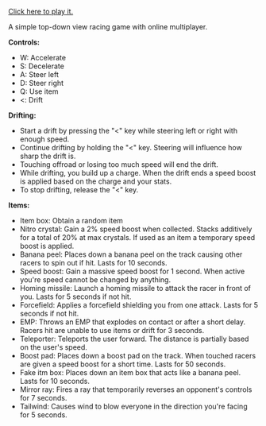 [Click here to play it.](https://simple-multiplayer-racing.glitch.me/)

A simple top-down view racing game with online multiplayer.

**Controls:**
- W: Accelerate
- S: Decelerate
- A: Steer left
- D: Steer right
- Q: Use item
- <: Drift

**Drifting:**
- Start a drift by pressing the "<" key while steering left or right with enough speed.
- Continue drifting by holding the "<" key. Steering will influence how sharp the drift is.
- Touching offroad or losing too much speed will end the drift.
- While drifting, you build up a charge. When the drift ends a speed boost is applied based on the charge and your stats.
- To stop drifting, release the "<" key.

**Items:**
- Item box: Obtain a random item
- Nitro crystal: Gain a 2% speed boost when collected. Stacks additively for a total of 20% at max crystals. If used as an item a temporary speed boost is applied.
- Banana peel: Places down a banana peel on the track causing other racers to spin out if hit. Lasts for 10 seconds.
- Speed boost: Gain a massive speed boost for 1 second. When active you're speed cannot be changed by anything.
- Homing missile: Launch a homing missile to attack the racer in front of you. Lasts for 5 seconds if not hit.
- Forcefield: Applies a forcefield shielding you from one attack. Lasts for 5 seconds if not hit.
- EMP: Throws an EMP that explodes on contact or after a short delay. Racers hit are unable to use items or drift for 3 seconds.
- Teleporter: Teleports the user forward. The distance is partially based on the user's speed.
- Boost pad: Places down a boost pad on the track. When touched racers are given a speed boost for a short time. Lasts for 50 seconds.
- Fake itm box: Places down an item box that acts like a banana peel. Lasts for 10 seconds.
- Mirror ray: Fires a ray that temporarily reverses an opponent's controls for 7 seconds.
- Tailwind: Causes wind to blow everyone in the direction you're facing for 5 seconds.

